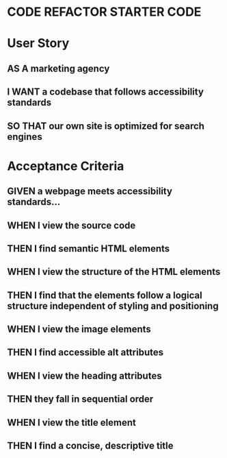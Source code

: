 # CODE REFACTOR STARTER CODE

# User Story

## AS A marketing agency
## I WANT a codebase that follows accessibility standards
## SO THAT our own site is optimized for search engines


# Acceptance Criteria

## GIVEN a webpage meets accessibility standards...
## WHEN I view the source code
## THEN I find semantic HTML elements

## WHEN I view the structure of the HTML elements
## THEN I find that the elements follow a logical structure independent of styling and positioning

## WHEN I view the image elements
## THEN I find accessible alt attributes

## WHEN I view the heading attributes
## THEN they fall in sequential order

## WHEN I view the title element
## THEN I find a concise, descriptive title